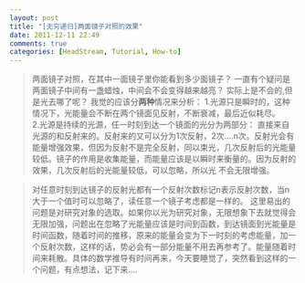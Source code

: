 ```yaml
---
layout: post
title: "[无穷递归]两面镜子对照的效果"
date: 2011-12-11 22:49
comments: true
categories: [HeadStream, Tutorial, How-to]
---
```

>两面镜子对照，在其中一面镜子里你能看到多少面镜子？ 
一直有个疑问是两面镜子中间有一盏蜡烛，中间会不会变得越来越亮？ 实际上是不会的,但是光去哪了呢？
我觉的应该分**两种**情况来分析：
>1.光源只是瞬时的，这种情况下，光能量会不断在两个镜面见反射，不断衰减，最后近似耗尽。  
>2.光源是持续的光源，任一时刻到达一个镜面的光分为两部分： 直接来自光源的和反射来的。反射来的又可以分为1次反射，2次....n次。反射光会有能量增强效果，但因为反射不是完全反射，同以束光，几次反射后的光能量较低。镜子的作用是收集能量，而能量应该是以瞬时来衡量的。因为反射的效果，几次反射后的光能量较低，可以忽略，所以光 不会无限增强。  

>对任意时刻到达镜子的反射光都有一个反射次数标记n表示反射次数，当n大于一个值时可以忽略了，读任意一个镜子考虑都是一样的。 
>这里易出的问题是对研究对象的选取。如果你以光为研究对象，无限想象下去就觉得会无限加强，问题出在忽略了光能量应该是时间到函数，到达镜面到光能量是时间函数，随着时间的推移，原来的能量会变为下一时刻的考虑能量，加一个反射次数，这样的话，势必会有一部分能量不用去再参考了。能量随着时间来耗散。具体的数学推导有时间再来，今天要睡觉了，突然看到这样的一个问题，有点想法，记下来....

